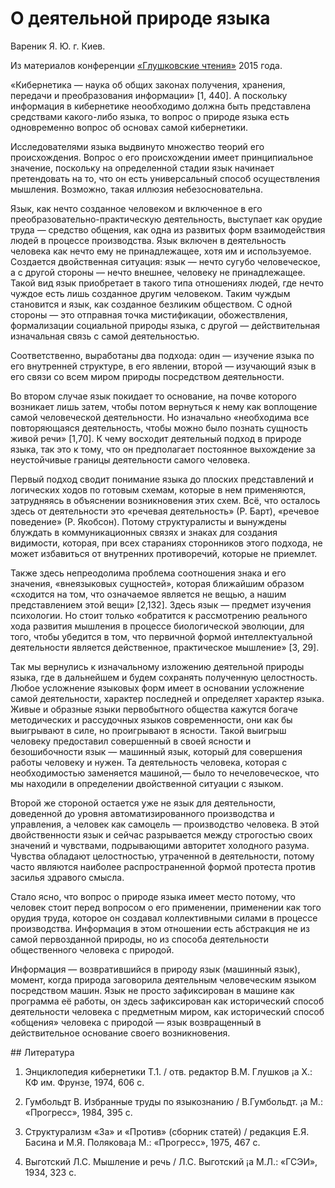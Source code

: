 # О деятельной природе языка

Вареник Я. Ю. г. Киев.

Из материалов конференции [«Глушковские чтения»](../глушковские-чтения.md) 2015 года.

«Кибернетика — наука об общих законах получения, хранения, передачи и преобразования информации» [1, 440]. А поскольку информация в кибернетике неообходимо должна быть представлена средствами какого-либо языка, то вопрос о природе языка есть одновременно вопрос об основах самой кибернетики.

Исследователями языка выдвинуто множество теорий его происхождения. Вопрос о его происхождении имеет принципиальное значение, поскольку на определенной стадии язык начинает претендовать на то, что он есть универсальный способ осуществления мышления. Возможно, такая иллюзия небезосновательна.

Язык, как нечто созданное человеком и включенное в его преобразовательно-практическую деятельность, выступает как орудие труда — средство общения, как одна из развитых форм взаимодействия людей в процессе производства. Язык включен в деятельность человека как нечто ему не принадлежащее, хотя им и используемое. Создается двойственная ситуация: язык — нечто сугубо человеческое, а с другой стороны — нечто внешнее, человеку не принадлежащее. Такой вид язык приобретает в такого типа отношениях людей, где нечто чуждое есть лишь созданное другим человеком. Таким чуждым становится и язык, как созданное безликим обществом. С одной стороны — это отправная точка мистификации, обожествления, формализации социальной природы языка, с другой — действительная изначальная связь с самой деятельностью.

Соответственно, выработаны два подхода: один — изучение языка по его внутренней структуре, в его явлении, второй — изучающий язык в его связи со всем миром природы посредством деятельности.

Во втором случае язык покидает то основание, на почве которого возникает лишь затем, чтобы потом вернуться к нему как воплощение самой человеческой деятельности. Но изначально «необходима все повторяющаяся деятельность, чтобы можно было познать сущность живой речи» [1,70]. К чему восходит деятельный подход в природе языка, так это к тому, что он предполагает постоянное выхождение за неустойчивые границы деятельности самого человека.

Первый подход сводит понимание языка до плоских представлений и логических ходов по готовым схемам, которые в нем применяются, затрудняясь в объяснении возникновения этих схем. Всё, что осталось здесь от деятельности это «речевая деятельность» (Р. Барт), «речевое поведение» (Р. Якобсон). Потому структуралисты и вынуждены блуждать в коммуникационных связях и знаках для создания видимости, которая, при всех стараниях сторонников этого подхода, не может избавиться от внутренних противоречий, которые не приемлет.

Также здесь непреодолима проблема соотношения знака и его значения, «внеязыковых сущностей», которая ближайшим образом «сходится на том, что означаемое является не вещью, а нашим представлением этой вещи» [2,132]. Здесь язык — предмет изучения психологии. Но стоит только «обратится к рассмотрению реального хода развития мышления в процессе биологической эволюции, для того, чтобы убедится в том, что первичной формой интеллектуальной деятельности является действенное, практическое мышление» [3, 29].

Так мы вернулись к изначальному изложению деятельной природы языка, где в дальнейшем и будем сохранять полученную целостность. Любое усложнение языковых форм имеет в основании усложнение самой деятельности, характер последней и определяет характер языка. Живые и образные языки первобытного общества кажутся богаче методических и рассудочных языков современности, они как бы выигрывают в силе, но проигрывают в ясности. Такой выигрыш человеку предоставил совершенный в своей ясности и безошибочности язык — машинный язык, который для совершения работы человеку и нужен. Та деятельность человека, которая с необходимостью заменяется машиной,— было то нечеловеческое, что мы находили в определении двойственной ситуации с языком.

Второй же стороной остается уже не язык для деятельности, доведенной до уровня автоматизированного производства и управления, а человек как самоцель — производство человека. В этой двойственности язык и сейчас разрывается между строгостью своих значений и чувствами, подрывающими авторитет холодного разума. Чувства обладают целостностью, утраченной в деятельности, потому часто являются наиболее распространенной формой протеста против засилья здравого смысла.

Стало ясно, что вопрос о природе языка имеет место потому, что человек стоит перед вопросом о его применении, применении как того орудия труда, которое он создавал коллективными силами в процессе производства. Информация в этом отношении есть абстракция не из самой первозданной природы, но из способа деятельности общественного человека с природой.

Информация — возвратившийся в природу язык (машинный язык), момент, когда природа заговорила деятельным человеческим языком посредством машин. Язык не просто зафиксирован в машине как программа её работы, он здесь зафиксирован как исторический способ деятельности человека с предметным миром, как исторический способ «общения» человека с природой — язык возвращенный в действительное основание своего возникновения.

## Литература

1. Энциклопедия кибернетики Т.1. / отв. редактор В.М. Глушков ¡a Х.: КФ им. Фрунзе, 1974, 606 с.

2. Гумбольдт В. Избранные труды по языкознанию / В.Гумбольдт. ¡a М.: «Прогресс», 1984, 395 с.

3. Структурализм «За» и «Против» (сборник статей) / редакция Е.Я. Басина и М.Я. Полякова¡a М.: «Прогресс», 1975, 467 с.

4. Выготский Л.С. Мышление и речь / Л.С. Выготский ¡a М.Л.: «ГСЭИ», 1934, 323 с. 